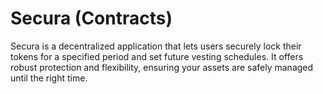 # Secura (Contracts)

Secura is a decentralized application that lets users securely lock their tokens for a specified period and set future vesting schedules. It offers robust protection and flexibility, ensuring your assets are safely managed until the right time.
